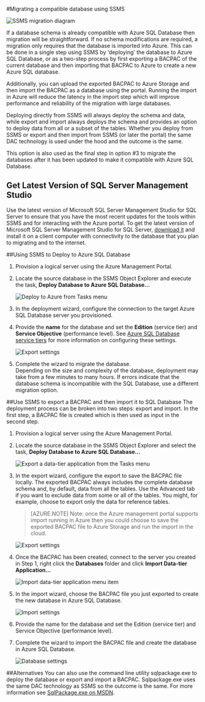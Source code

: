<properties
   pageTitle="Migrating to SQL Database using SSMS"
   description="Microsoft Azure SQL Database, migrate sql database, migrate using ssms"
   services="sql-database"
   documentationCenter=""
   authors="carlrabeler"
   manager="jeffreyg"
   editor=""/>

<tags
   ms.service="sql-database"
   ms.devlang="NA"
   ms.topic="article"
   ms.tgt_pltfrm="NA"
   ms.workload="data-management"
   ms.date="08/06/2015"
   ms.author="carlrab"/>

#Migrating a compatible database using SSMS

![SSMS migration diagram](./media/sql-database-migrate-ssms/01SSMSDiagram.png)

If a database schema is already compatible with Azure SQL Database then migration will be straightforward. If no schema modifications are required, a migration only requires that the database is imported into Azure. This can be done in a single step using SSMS by ‘deploying’ the database to Azure SQL Database, or as a two-step process by first exporting a BACPAC of the current database and then importing that BACPAC to Azure to create a new Azure SQL database.

Additionally, you can upload the exported BACPAC to Azure Storage and then import the BACPAC as a database using the portal. Running the import in Azure will reduce the latency in the import step which will improve performance and reliability of the migration with large databases.

Deploying directly from SSMS will always deploy the schema and data, while export and import always deploys the schema and provides an option to deploy data from all or a subset of the tables.  Whether you deploy from SSMS or export and then import from SSMS (or later the portal) the same DAC technology is used under the hood and the outcome is the same.

This option is also used as the final step in option #3 to migrate the databases after it has been updated to make it compatible with Azure SQL Database.

## Get Latest Version of SQL Server Management Studio

Use the latest version of Microsoft SQL Server Management Studio for SQL Server to ensure that you have the most recent updates for the tools within SSMS and for interacting with the Azure portal. To get the latest version of Microsoft SQL Server Management Studio for SQL Server, [download it](http://go.microsoft.com/fwlink/?LinkId=616025) and install it on a client computer with connectivity to the database that you plan to migrating and to the internet.

##Using SSMS to Deploy to Azure SQL Database
1.	Provision a logical server using the Azure Management Portal.
2. Locate the source database in the SSMS Object Explorer and execute the task, **Deploy Database to Azure SQL Database…**

	![Deploy to Azure from Tasks menu](./media/sql-database-migrate-ssms/02MigrateusingSSMS.png)

3.	In the deployment wizard, configure the connection to the target Azure SQL Database server you provisioned.
4.	Provide the **name** for the database and set the **Edition** (service tier) and **Service Objective** (performance level). See [Azure SQL Database service tiers](sql-database-service-tiers.md) for more information on configuring these settings.

	![Export settings](./media/sql-database-migrate-ssms/03MigrateusingSSMS.png)

5.	Complete the wizard to migrate the database.  
Depending on the size and complexity of the database, deployment may take from a few minutes to many hours. If errors indicate that the database schema is incompatible with the SQL Database, use a different migration option.

##Use SSMS to export a BACPAC and then import it to SQL Database
The deployment process can be broken into two steps: export and import. In the first step, a BACPAC file is created which is then used as input in the second step.

1.	Provision a logical server using the Azure Management Portal.
2.	Locate the source database in the SSMS Object Explorer and select the task, **Deploy Database to Azure SQL Database…**

	![Export a data-tier application from the Tasks menu](./media/sql-database-migrate-ssms/04MigrateusingSSMS.png)

3. In the export wizard, configure the export to save the BACPAC file locally. The exported BACPAC always includes the complete database schema and, by default, data from all the tables. Use the Advanced tab if you want to exclude data from some or all of the tables. You might, for example, choose to export only the data for reference tables.
	>[AZURE.NOTE] Note: once the Azure management portal supports import running in Azure then you could choose to save the exported BACPAC file to Azure Storage and run the import in the cloud.

	![Export settings](./media/sql-database-migrate-ssms/05MigrateusingSSMS.png)

4.	Once the BACPAC has been created, connect to the server you created in Step 1, right click the **Databases** folder and click **Import Data-tier Application...**

	![Import data-tier application menu item](./media/sql-database-migrate-ssms/06MigrateusingSSMS.png)

5.	In the import wizard, choose the BACPAC file you just exported to create the new database in Azure SQL Database.

	![Import settings](./media/sql-database-migrate-ssms/07MigrateusingSSMS.png)

6.	Provide the name for the database and set the Edition (service tier) and Service Objective (performance level).

7.	Complete the wizard to import the BACPAC file and create the database in Azure SQL Database.

	![Database settings](./media/sql-database-migrate-ssms/08MigrateusingSSMS.png)

##Alternatives
You can also use the command line utility sqlpackage.exe to deploy the database or export and import a BACPAC. Sqlpackage.exe uses the same DAC technology as SSMS so the outcome is the same. For more information see [SqlPackage.exe on MSDN](https://msdn.microsoft.com/library/hh550080.aspx).
